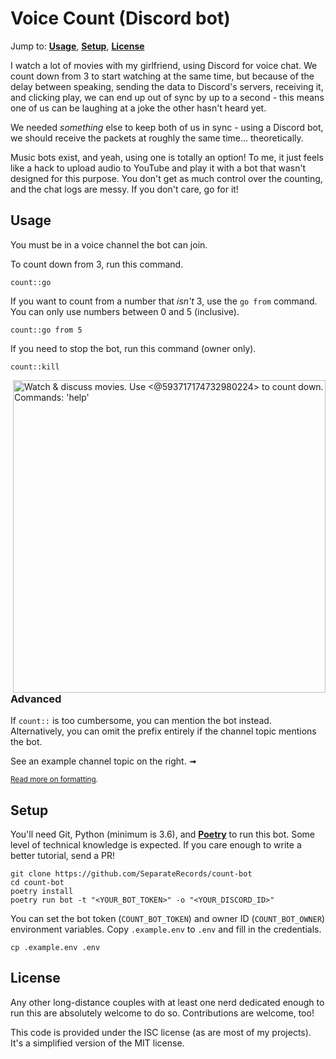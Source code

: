 # Voice Count (Discord bot)

Jump to: **[Usage]**, **[Setup]**, **[License]**

[Usage]: #usage
[Setup]: #setup
[License]: #license

I watch a lot of movies with my girlfriend, using Discord for voice chat. We
count down from 3 to start watching at the same time, but because of the delay
between speaking, sending the data to Discord's servers, receiving it, and
clicking play, we can end up out of sync by up to a second - this means one of
us can be laughing at a joke the other hasn't heard yet.

We needed *something* else to keep both of us in sync - using a Discord bot,
we should receive the packets at roughly the same time... theoretically.

Music bots exist, and yeah, using one is totally an option! To me, it just
feels like a hack to upload audio to YouTube and play it with a bot that wasn't
designed for this purpose. You don't get as much control over the counting,
and the chat logs are messy. If you don't care, go for it!

## Usage

You must be in a voice channel the bot can join.

To count down from 3, run this command.

```
count::go
```

If you want to count from a number that _isn't_ 3, use the `go from` command.
You can only use numbers between 0 and 5 (inclusive).

```
count::go from 5
```

If you need to stop the bot, run this command (owner only).

```
count::kill
```

<img width="500px" align="right" alt="Watch & discuss movies. Use &lt;@593717174732980224&gt; to count down. Commands: 'help'" src="https://user-images.githubusercontent.com/52195359/87511345-7fe1ad80-c6b8-11ea-87ba-1a5aac608f19.png">

### Advanced

If `count::` is too cumbersome, you can mention the bot instead. Alternatively,
you can omit the prefix entirely if the channel topic mentions the bot.

See an example channel topic on the right. ➟

<sup>[Read more on formatting][format].</sup>

[format]: https://discord.com/developers/docs/reference#message-formatting-formats

## Setup

You'll need Git, Python (minimum is 3.6), and **[Poetry]** to run this bot.
Some level of technical knowledge is expected. If you care enough to write a
better tutorial, send a PR!

[Poetry]: https://python-poetry.org/docs/#installation

```
git clone https://github.com/SeparateRecords/count-bot
cd count-bot
poetry install
poetry run bot -t "<YOUR_BOT_TOKEN>" -o "<YOUR_DISCORD_ID>"
```

You can set the bot token (`COUNT_BOT_TOKEN`) and owner ID (`COUNT_BOT_OWNER`)
environment variables. Copy `.example.env` to `.env` and fill in the
credentials.

```
cp .example.env .env
```

## License

Any other long-distance couples with at least one nerd dedicated enough to run
this are absolutely welcome to do so. Contributions are welcome, too!

This code is provided under the ISC license (as are most of my projects). It's
a simplified version of the MIT license.

